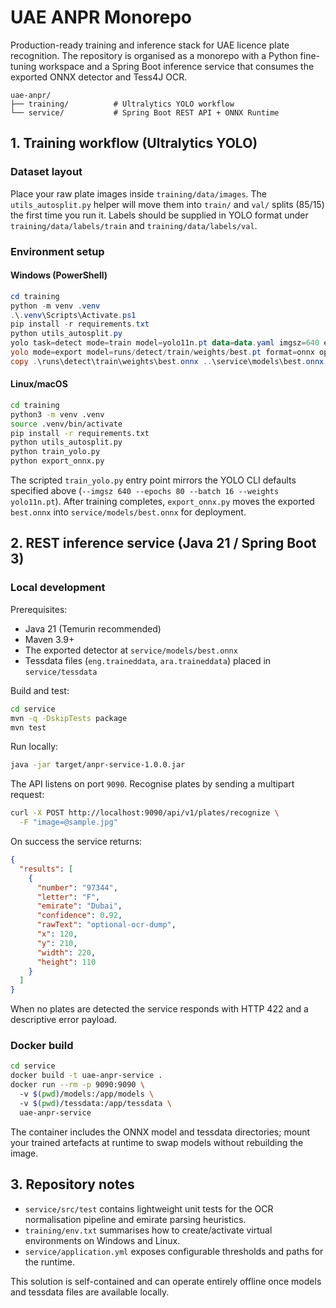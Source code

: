 # UAE ANPR Monorepo

Production-ready training and inference stack for UAE licence plate recognition. The repository is organised as a monorepo with a Python fine-tuning workspace and a Spring Boot inference service that consumes the exported ONNX detector and Tess4J OCR.

```
uae-anpr/
├── training/          # Ultralytics YOLO workflow
└── service/           # Spring Boot REST API + ONNX Runtime
```

## 1. Training workflow (Ultralytics YOLO)

### Dataset layout

Place your raw plate images inside `training/data/images`. The `utils_autosplit.py` helper will move them into `train/` and `val/` splits (85/15) the first time you run it. Labels should be supplied in YOLO format under `training/data/labels/train` and `training/data/labels/val`.

### Environment setup

#### Windows (PowerShell)

```powershell
cd training
python -m venv .venv
.\.venv\Scripts\Activate.ps1
pip install -r requirements.txt
python utils_autosplit.py
yolo task=detect mode=train model=yolo11n.pt data=data.yaml imgsz=640 epochs=80 batch=16
yolo mode=export model=runs/detect/train/weights/best.pt format=onnx opset=12
copy .\runs\detect\train\weights\best.onnx ..\service\models\best.onnx
```

#### Linux/macOS

```bash
cd training
python3 -m venv .venv
source .venv/bin/activate
pip install -r requirements.txt
python utils_autosplit.py
python train_yolo.py
python export_onnx.py
```

The scripted `train_yolo.py` entry point mirrors the YOLO CLI defaults specified above (`--imgsz 640 --epochs 80 --batch 16 --weights yolo11n.pt`). After training completes, `export_onnx.py` moves the exported `best.onnx` into `service/models/best.onnx` for deployment.

## 2. REST inference service (Java 21 / Spring Boot 3)

### Local development

Prerequisites:

* Java 21 (Temurin recommended)
* Maven 3.9+
* The exported detector at `service/models/best.onnx`
* Tessdata files (`eng.traineddata`, `ara.traineddata`) placed in `service/tessdata`

Build and test:

```bash
cd service
mvn -q -DskipTests package
mvn test
```

Run locally:

```bash
java -jar target/anpr-service-1.0.0.jar
```

The API listens on port `9090`. Recognise plates by sending a multipart request:

```bash
curl -X POST http://localhost:9090/api/v1/plates/recognize \
  -F "image=@sample.jpg"
```

On success the service returns:

```json
{
  "results": [
    {
      "number": "97344",
      "letter": "F",
      "emirate": "Dubai",
      "confidence": 0.92,
      "rawText": "optional-ocr-dump",
      "x": 120,
      "y": 210,
      "width": 220,
      "height": 110
    }
  ]
}
```

When no plates are detected the service responds with HTTP 422 and a descriptive error payload.

### Docker build

```bash
cd service
docker build -t uae-anpr-service .
docker run --rm -p 9090:9090 \ 
  -v $(pwd)/models:/app/models \ 
  -v $(pwd)/tessdata:/app/tessdata \ 
  uae-anpr-service
```

The container includes the ONNX model and tessdata directories; mount your trained artefacts at runtime to swap models without rebuilding the image.

## 3. Repository notes

* `service/src/test` contains lightweight unit tests for the OCR normalisation pipeline and emirate parsing heuristics.
* `training/env.txt` summarises how to create/activate virtual environments on Windows and Linux.
* `service/application.yml` exposes configurable thresholds and paths for the runtime.

This solution is self-contained and can operate entirely offline once models and tessdata files are available locally.

